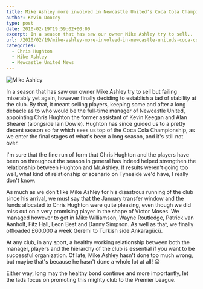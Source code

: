 ```yaml
---
title: Mike Ashley more involved in Newcastle United’s Coca Cola Championship season
author: Kevin Doocey
type: post
date: 2010-02-19T19:59:02+00:00
excerpt: In a season that has saw our owner Mike Ashley try to sell..
url: /2010/02/19/mike-ashley-more-involved-in-newcastle-uniteds-coca-cola-championship-season/
categories:
  - Chris Hughton
  - Mike Ashley
  - Newcastle United News
---
```


![Mike Ashley](https://i.telegraph.co.uk/telegraph/multimedia/archive/01349/mike_ashley_1349947c.jpg "Ashley - Seems to be working in a close relationship with Chris Hughton")

In a season that has saw our owner Mike Ashley try to sell but failing miserably yet again, however finally deciding to establish a tad of stability at the club. By that, it meant selling players, keeping some and after a long debacle as to who would be the full-time manager of Newcastle United, appointing Chris Hughton the former assistant of Kevin Keegan and Alan Shearer (alongside  Iain Dowie). Hughton has since guided us to a pretty decent season so far which sees us top of the Coca Cola Championship, as we enter the final stages of what's been a long season, and it's still not over.

I'm sure that the fine run of form that Chris Hughton and the players have been on throughout the season in general has indeed helped strengthen the relationship between Hughton and Mr.Ashley. If results weren't going too well, what kind of relationship or scenario on Tyneside we'd have, I really don't know.

As much as we don't like Mike Ashley for his disastrous running of the club since his arrival, we must say that the January transfer window and the funds allocated to Chris Hughton were quite pleasing, even though we did miss out on a very promising player in the shape of Victor Moses. We managed however to get in Mike Williamson, Wayne Routledge, Patrick van Aanholt, Fitz Hall, Leon Best and Danny Simpson. As well as that, we finally offloaded £60,000 a week Geremi to Turkish side Ankaragücü.

At any club, in any sport, a healthy working relationship between both the manager, players and the hierarchy of the club is essential if you want to be successful organization. Of late, Mike Ashley hasn't done too much wrong, but maybe that's because he hasn't done a whole lot at all! 😀

Either way, long may the healthy bond continue and more importantly, let the lads focus on promoting this mighty club to the Premier League.
